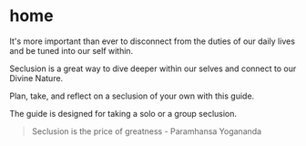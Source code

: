 # home

It's more important than ever to disconnect from the duties of our daily lives and be tuned into our self within.

Seclusion is a great way to dive deeper within our selves and connect to our Divine Nature.

Plan, take, and reflect on a seclusion of your own with this guide.

The guide is designed for taking a solo or a group seclusion.

> Seclusion is the price of greatness - Paramhansa Yogananda
